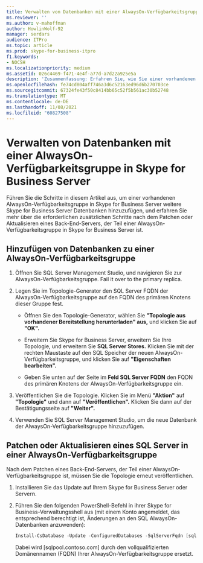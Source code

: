 ```yaml
---
title: Verwalten von Datenbanken mit einer AlwaysOn-Verfügbarkeitsgruppe in Skype for Business Server
ms.reviewer: ''
ms.author: v-mahoffman
author: HowlinWolf-92
manager: serdars
audience: ITPro
ms.topic: article
ms.prod: skype-for-business-itpro
f1.keywords:
- NOCSH
ms.localizationpriority: medium
ms.assetid: 026c4469-f471-4e4f-a77d-a7d22a925e5a
description: 'Zusammenfassung: Erfahren Sie, wie Sie einer vorhandenen AlwaysOn-Verfügbarkeitsgruppe weitere Skype for Business Server Datenbanken hinzufügen und welche zusätzlichen Schritte erforderlich sind, nachdem Sie einen Back-End-Server gepatcht oder aktualisiert haben, der Teil einer AlwaysOn-Verfügbarkeitsgruppe in Skype for Business Server ist.'
ms.openlocfilehash: fe74cd804aff746a3d6c52163ed96d6b270703ce
ms.sourcegitcommit: 67324fe43f50c8414bb65c52f5b561ac30b52748
ms.translationtype: MT
ms.contentlocale: de-DE
ms.lasthandoff: 11/08/2021
ms.locfileid: "60827508"
---
```

# <a name="manage-databases-with-an-alwayson-availability-group-in-skype-for-business-server"></a>Verwalten von Datenbanken mit einer AlwaysOn-Verfügbarkeitsgruppe in Skype for Business Server

Führen Sie die Schritte in diesem Artikel aus, um einer vorhandenen AlwaysOn-Verfügbarkeitsgruppe in Skype for Business Server weitere Skype for Business Server Datenbanken hinzuzufügen, und erfahren Sie mehr über die erforderlichen zusätzlichen Schritte nach dem Patchen oder Aktualisieren eines Back-End-Servers, der Teil einer AlwaysOn-Verfügbarkeitsgruppe in Skype for Business Server ist.

## <a name="add-databases-to-an-alwayson-availability-group"></a>Hinzufügen von Datenbanken zu einer AlwaysOn-Verfügbarkeitsgruppe 

1. Öffnen Sie SQL Server Management Studio, und navigieren Sie zur AlwaysOn-Verfügbarkeitsgruppe. Fail it over to the primary replica.
    
2. Legen Sie im Topologie-Generator den SQL Server FQDN der AlwaysOn-Verfügbarkeitsgruppe auf den FQDN des primären Knotens dieser Gruppe fest.
    
   - Öffnen Sie den Topologie-Generator, wählen Sie **"Topologie aus vorhandener Bereitstellung herunterladen" aus,** und klicken Sie auf **"OK".**
    
   - Erweitern Sie Skype for Business Server, erweitern Sie Ihre Topologie, und erweitern Sie **SQL Server Stores.** Klicken Sie mit der rechten Maustaste auf den SQL Speicher der neuen AlwaysOn-Verfügbarkeitsgruppe, und klicken Sie auf **"Eigenschaften bearbeiten".**
    
   - Geben Sie unten auf der Seite im **Feld SQL Server FQDN** den FQDN des primären Knotens der AlwaysOn-Verfügbarkeitsgruppe ein.
    
3. Veröffentlichen Sie die Topologie. Klicken Sie im Menü **"Aktion"** auf **"Topologie"** und dann auf **"Veröffentlichen".** Klicken Sie dann auf der Bestätigungsseite auf **"Weiter".**
    
4. Verwenden Sie SQL Server Management Studio, um die neue Datenbank der AlwaysOn-Verfügbarkeitsgruppe hinzuzufügen.
    
## <a name="patch-or-update-a-sql-server-in-an-alwayson-availability-group"></a>Patchen oder Aktualisieren eines SQL Server in einer AlwaysOn-Verfügbarkeitsgruppe

Nach dem Patchen eines Back-End-Servers, der Teil einer AlwaysOn-Verfügbarkeitsgruppe ist, müssen Sie die Topologie erneut veröffentlichen.

1. Installieren Sie das Update auf Ihrem Skype for Business Server oder Servern.
    
2. Führen Sie den folgenden PowerShell-Befehl in ihrer Skype for Business-Verwaltungsshell aus (mit einem Konto angemeldet, das entsprechend berechtigt ist, Änderungen an den SQL AlwaysOn-Datenbanken anzuwenden):
    
    ```PowerShell
    Install-CsDatabase -Update -ConfiguredDatabases -SqlServerFqdn [sqlpool.contoso.com] -Verbose
    ```

    Dabei wird [sqlpool.contoso.com] durch den vollqualifizierten Domänennamen (FQDN) Ihrer AlwaysOn-Verfügbarkeitsgruppe ersetzt.
